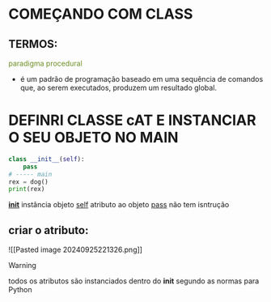 # COMEÇANDO COM CLASS
## TERMOS:
<span style="color:6B8E23">paradigma procedural </span>
- é um padrão de programação baseado em uma sequência de comandos que, ao serem executados, produzem um resultado global.

# DEFINRI CLASSE cAT E INSTANCIAR O SEU OBJETO NO MAIN
```PYTHON
class __init__(self):
	pass
# ----- main
rex = dog()
print(rex)
```
<u>__init__</u>   instância objeto
<u>self</u> atributo ao objeto
<u>pass</u> não tem isntrução

## criar o atributo:
![[Pasted image 20240925221326.png]]

>[!warning]
>todos os atributos são instanciados dentro do ____init____ segundo as normas para Python



